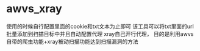 # awvs_xray
使用的时候自行配置里面的cookie和txt文本为止即可
该工具可以将txt里面的url批量添加到扫描目标中并且自动配置代理
xray自己开行代理，
目的是利用awvs自带的爬虫功能+xray被动扫描功能达到扫描漏洞的方法
